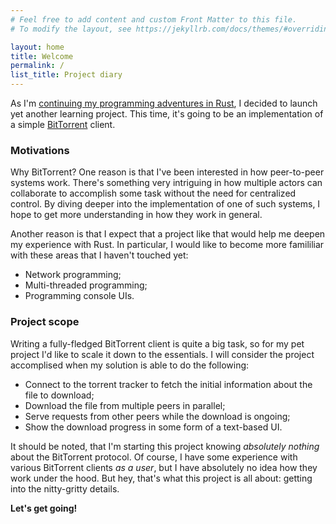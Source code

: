 ```yaml
---
# Feel free to add content and custom Front Matter to this file.
# To modify the layout, see https://jekyllrb.com/docs/themes/#overriding-theme-defaults

layout: home
title: Welcome 
permalink: /    
list_title: Project diary
---
```


As I'm [continuing my programming adventures in Rust][first-rust-project], I decided to launch yet another learning project. This time, it's going to be an implementation of a simple [BitTorrent][bit-torrent] client. 

### Motivations

Why BitTorrent? One reason is that I've been interested in how peer-to-peer systems work. There's something very intriguing in how multiple actors can collaborate to accomplish some task without the need for centralized control. By diving deeper into the implementation of one of such systems, I hope to get more understanding in how they work in general. 

Another reason is that I expect that a project like that would help me deepen my experience with Rust. In particular, I would like to become more famililiar with these areas that I haven't touched yet: 

* Network programming; 
* Multi-threaded programming; 
* Programming console UIs. 

### Project scope 

Writing a fully-fledged BitTorrent client is quite a big task, so for my pet project I'd like to scale it down to the essentials. I will consider the project accomplised when my solution is able to do the following: 

* Connect to the torrent tracker to fetch the initial information about the file to download; 
* Download the file from multiple peers in parallel; 
* Serve requests from other peers while the download is ongoing; 
* Show the download progress in some form of a text-based UI. 

It should be noted, that I'm starting this project knowing _absolutely nothing_ about the BitTorrent protocol. Of course, I have some experience with various BitTorrent clients _as a user_, but I have absolutely no idea how they work under the hood. But hey, that's what this project is all about: getting into the nitty-gritty details. 

**Let's get going!**

[first-rust-project]: https://www.tindandelion.com/rust-text-compression/
[bit-torrent]: https://www.bittorrent.com/
